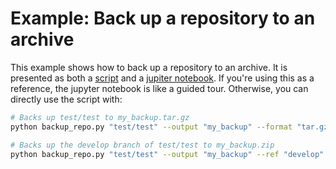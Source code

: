 # Example: Back up a repository to an archive

This example shows how to back up a repository to an archive. It is presented as both a
[script](./backup_repo.py) and a [jupiter notebook](./backup_repo.ipynb). If you're using
this as a reference, the jupyter notebook is like a guided tour. Otherwise, you can
directly use the script with:

```bash
# Backs up test/test to my_backup.tar.gz
python backup_repo.py "test/test" --output "my_backup" --format "tar.gz"

# Backs up the develop branch of test/test to my_backup.zip
python backup_repo.py "test/test" --output "my_backup" --ref "develop"
```
